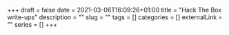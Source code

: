 +++
draft = false
date = 2021-03-06T16:09:26+01:00
title = "Hack The Box write-ups"
description = ""
slug = ""
tags = []
categories = []
externalLink = ""
series = []
+++
